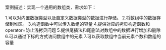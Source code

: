 案例描述：实现一个通用的数组类，需求如下：

1.可以对内置数据类型以及自定义数据类型的数据进行存储。
2.将数组中的数据存储到堆区。
3.构造函数中可以传入数组的容量
4.提供对应的拷贝构造函数和operator=防止浅拷贝问题
5.提供尾插法和尾删法对数组中的数据进行增加和删除
6.可以通过下标的方式访问数组中的元素
7.可以获取数组中当前元素个数和数组的容量
